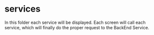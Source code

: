 # services

In this folder each service will be displayed. Each screen will call each service, which will finally do the proper request to the BackEnd Service.